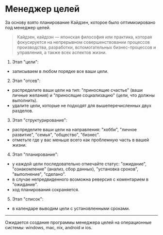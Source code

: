 # Менеджер целей

За основу взято планирование Кайдзен, которое было оптимизировано под менеджер целей.

> Кайдзен, кайдзэн — японская философия или практика, которая фокусируется на непрерывном совершенствовании процессов производства, разработки, вспомогательных бизнес-процессов и управления, а также всех аспектов жизни.

1. Этап "цели":
- записываем в любом порядке все ваши цели.
2. Этап "отсев":
- распределите ваши цели на тип: "приносящие счастье" (ваши личные желания) и "приносящие социализацию" (цели, что должны выполнить).
- удалите цели, которые не подходят для вышеперечисленных двух разделов.
3. Этап "структурирование":
- распределите ваши цели на направления: "хобби", "личное развитие", "семья", "общество", "бизнес".
- отметьте где у вас меньше всего как проблемную часть в вашей жизни.
4. Этап "планирование":
- у каждой цели последовательно отмечайте статус: "ожидание", "ознакомление" (анализ, сбор данных), "установка сроков", "выполнение", "сделано".
- в случае непредвиденного возможна реверсия с коментарием в "ожидание".
- ход планирования сохраняется.
5. Этап "список":
- в календаре выводим цели с установленными сроками.

<hr>

Ожидается создание программы менеджера целей на операционные системы: windows, mac, nix, android и ios.

